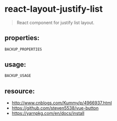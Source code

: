 # react-layout-justify-list
> React component for justify list layout.


## properties:
```javascript
BACKUP_PROPERTIES
```

## usage:
```jsx
BACKUP_USAGE
```



## resource:
+ http://www.cnblogs.com/Kummy/p/4966937.html
+ https://github.com/steven5538/vue-button
+ https://yarnpkg.com/en/docs/install

